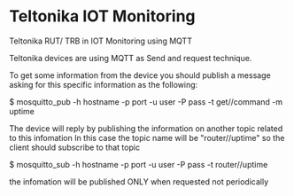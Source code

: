 # Teltonika IOT Monitoring
 Teltonika RUT/ TRB in IOT Monitoring using MQTT

Teltonika devices are using MQTT as Send and request technique. 

To get some information from the device you should publish a message asking for this specific information as the following:


$ mosquitto_pub -h hostname -p port -u user -P pass -t get/<SERIAL>/command -m uptime

The device will reply by publishing the information on another topic related to this infomation 
In this case the topic name will be "router/<SERIAL>/uptime" so the client should subscribe to that topic 

$ mosquitto_sub -h hostname -p port -u user -P pass -t router/<SERIAL>/uptime

the infomation will be published ONLY when requested not periodically
